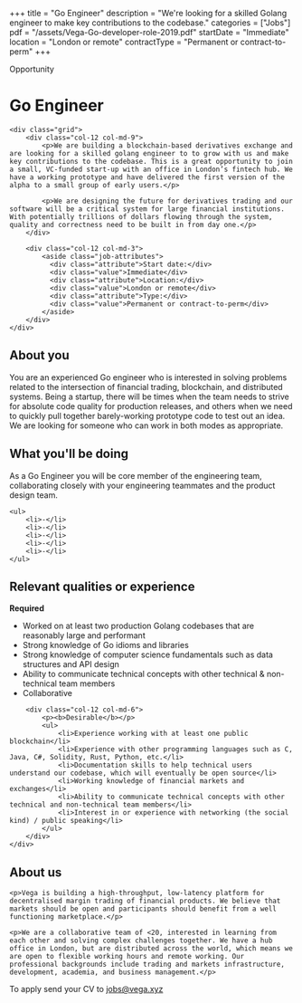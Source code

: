 +++
title = "Go Engineer"
description = "We're looking for a skilled Golang engineer to make key contributions to the codebase."
categories = ["Jobs"]
pdf = "/assets/Vega-Go-developer-role-2019.pdf"
startDate = "Immediate"
location = "London or remote"
contractType = "Permanent or contract-to-perm"
+++

<div class="panel no-border-top">
	<div class="heading-panel">Opportunity</div>
	<h1 id="go-engineer">Go Engineer</h1>

	<div class="grid">
		<div class="col-12 col-md-9">
			<p>We are building a blockchain-based derivatives exchange and are looking for a skilled golang engineer to to grow with us and make key contributions to the codebase. This is a great opportunity to join a small, VC-funded start-up with an office in London’s fintech hub. We have a working prototype and have delivered the first version of the alpha to a small group of early users.</p>

			<p>We are designing the future for derivatives trading and our software will be a critical system for large financial institutions. With potentially trillions of dollars flowing through the system, quality and correctness need to be built in from day one.</p>
		</div>

		<div class="col-12 col-md-3">
			<aside class="job-attributes">
              <div class="attribute">Start date:</div>
              <div class="value">Immediate</div>
              <div class="attribute">Location:</div>
              <div class="value">London or remote</div>
              <div class="attribute">Type:</div>
              <div class="value">Permanent or contract-to-perm</div>
            </aside>
		</div>
	</div>
</div>

<div class="panel">
	<h2 class="heading-panel" id="about-you">About you</h2>
	<p>You are an experienced Go engineer who is interested in solving problems related to the intersection of financial trading, blockchain, and distributed systems. Being a startup, there will be times when the team needs to strive for absolute code quality for production releases, and others when we need to quickly pull together barely-working prototype code to test out an idea. We are looking for someone who can work in both modes as appropriate.</p>
</div>

<div class="panel">
	<h2 class="heading-panel" id="what-youll-be-doing">What you'll be doing</h2>
	<p>As a Go Engineer you will be core member of the engineering team, collaborating closely with your engineering teammates and the product design team.</p>

	<ul>
		<li>-</li>
		<li>-</li>
		<li>-</li>
		<li>-</li>
		<li>-</li>
	</ul>
</div>

<div class="panel">
	<h2 class="heading-panel" id="relevant-qualities-or-experience">Relevant qualities or experience</h2>
	<div class="grid padded">
		<div class="col-12 col-md-6">
			<p><b>Required</b></p>
			<ul>
				<li>Worked on at least two production Golang codebases that are reasonably large and performant</li>
				<li>Strong knowledge of Go idioms and libraries </li>
				<li>Strong knowledge of computer science fundamentals such as data structures and API design</li>
				<li>Ability to communicate technical concepts with other technical & non-technical team members</li>
				<li>Collaborative</li>
			</ul>
		</div>

		<div class="col-12 col-md-6">
			<p><b>Desirable</b></p>
			<ul>
				<li>Experience working with at least one public blockchain</li>
				<li>Experience with other programming languages such as C, Java, C#, Solidity, Rust, Python, etc.</li>
				<li>Documentation skills to help technical users understand our codebase, which will eventually be open source</li>
				<li>Working knowledge of financial markets and exchanges</li>
				<li>Ability to communicate technical concepts with other technical and non-technical team members</li>
				<li>Interest in or experience with networking (the social kind) / public speaking</li>
			</ul>
		</div>
	</div>
</div>

<div class="panel">
	<h2 class="heading-panel" id="about-us">About us</h2>

	<p>Vega is building a high-throughput, low-latency platform for decentralised margin trading of financial products. We believe that markets should be open and participants should benefit from a well functioning marketplace.</p>

	<p>We are a collaborative team of <20, interested in learning from each other and solving complex challenges together. We have a hub office in London, but are distributed across the world, which means we are open to flexible working hours and remote working. Our professional backgrounds include trading and markets infrastructure, development, academia, and business management.</p>
</div>

<div class="panel">
	<div class="job-apply">
		<p class="heading-intro">To apply send your CV to <a href="mailto:jobs@vega.xyz">jobs@vega.xyz</a></p>
	</div>
</div>
